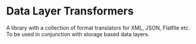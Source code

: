 # Data Layer Transformers
A library with a collection of format translators for XML, JSON, Flatfile etc. To be used in conjunction with storage based data layers.

